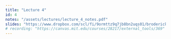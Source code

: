 ```yaml
---
title: "Lecture 4"
id: 4
notes: "/assets/lectures/lecture_4_notes.pdf"
slides: "https://www.dropbox.com/scl/fi/9ormttz9q7jb8bn2uqs01/broderick_lecture_04_share.pdf?rlkey=dst9e0bn9r3vsul1thflk8he7&dl=0"
# recording: "https://canvas.mit.edu/courses/28217/external_tools/369"
---
```

